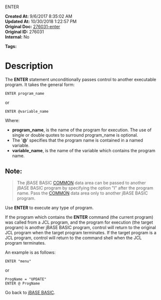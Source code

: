 # 
ENTER

**Created At:** 9/6/2017 8:35:02 AM  
**Updated At:** 10/30/2018 1:22:57 PM  
**Original Doc:** [276031-enter](https://docs.jbase.com/36868-jbase-basic/276031-enter)  
**Original ID:** 276031  
**Internal:** No  

**Tags:**
<badge text='program execution' vertical='middle' />

# Description

The **ENTER** statement unconditionally passes control to another executable program. It takes the general form:

```
ENTER program_name
```

or

```
ENTER @variable_name
```

Where:

- **program\_name**, is the name of the program for execution. The use of single or double quotes to surround program\_name is optional.
- The '**@**' specifies that the program name is contained in a named variable.
- **variable\_name**, is the name of the variable which contains the program name.


## Note:


> The jBASE BASIC [COMMON](./../common) data area can be passed to another jBASE BASIC program by specifying the option "I" after the program name. Pass the [COMMON](./../common) data area only to another jBASE BASIC program.


Use **ENTER** to execute any type of program.

If the program which contains the **ENTER** command (the current program) was called from a JCL program, and the program for execution (the target program) is another jBASE BASIC program, control will return to the original JCL program when the target program terminates. If the target program is a JCL program, control will return to the command shell when the JCL program terminates.

An example is as follows:

```
ENTER "menu"
```

or

```
ProgName = "UPDATE"
ENTER @ ProgName
```



Go back to [jBASE BASIC](./../jbase-basic-programmers-reference-guide).
